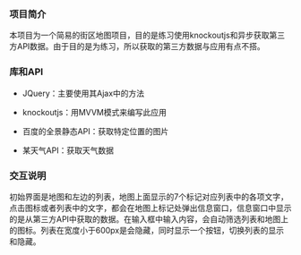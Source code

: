 ### 项目简介

本项目为一个简易的街区地图项目，目的是练习使用knockoutjs和异步获取第三方API数据。由于目的是为练习，所以获取的第三方数据与应用有点不搭。

### 库和API

* JQuery：主要使用其Ajax中的方法

* knockoutjs：用MVVM模式来编写此应用

* 百度的全景静态API：获取特定位置的图片

* 某天气API：获取天气数据

### 交互说明

初始界面是地图和左边的列表，地图上面显示的7个标记对应列表中的各项文字，点击图标或者列表中的文字，都会在地图上标记处弹出信息窗口，信息窗口中显示的是从第三方API中获取的数据。在输入框中输入内容，会自动筛选列表和地图上的图标。列表在宽度小于600px是会隐藏，同时显示一个按钮，切换列表的显示和隐藏。